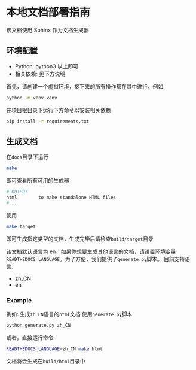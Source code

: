 # 本地文档部署指南

该文档使用 Sphinx 作为文档生成器

## 环境配置

- Python: python3 以上即可
- 相关依赖: 见下方说明

首先，请创建一个虚拟环境，接下来的所有操作都在其中进行，例如:

```bash
python -m venv venv
```

在项目根目录下运行下方命令以安装相关依赖

```bash
pip install -r requirements.txt
```

## 生成文档

在`docs`目录下运行

```bash
make
```

即可查看所有可用的生成器

```bash
# OUTPUT
html        to make standalone HTML files
#...
```

使用

```bash
make target
```

即可生成指定类型的文档，生成完毕后请检查`build/target`目录

该文档默认语言为 en，如果你想要生成其他语言的文档，请设置环境变量`READTHEDOCS_LANGUAGE`。为了方便，我们提供了`generate.py`脚本。
目前支持语言:

- zh_CN
- en

### Example

例如: 生成`zh_CN`语言的`html`文档
使用`generate.py`脚本:

```bash
python generate.py zh_CN
```

或者，直接运行命令:

```bash
READTHEDOCS_LANGUAGE=zh_CN make html
```

文档将会生成在`build/html`目录中

